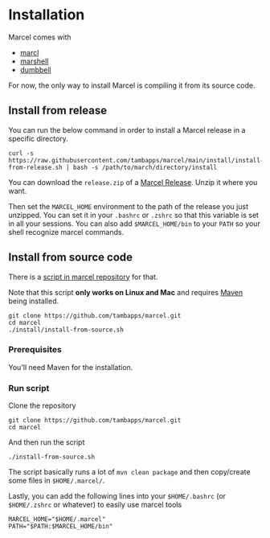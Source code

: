 # Installation

Marcel comes with
- [marcl](../tools/marcl.md)
- [marshell](../tools/marshell.md)
- [dumbbell](../tools/dumbbell.md)

For now, the only way to install Marcel is compiling it from its source code.

## Install from release
You can run the below command in order to install a Marcel release in a specific directory.

```shell
curl -s https://raw.githubusercontent.com/tambapps/marcel/main/install/install-from-release.sh | bash -s /path/to/march/directory/install
```

You can download the `release.zip` of a [Marcel Release](https://github.com/tambapps/marcel/releases). Unzip it where you want.

Then set the `MARCEL_HOME` environment to the path of the release you just unzipped. You can set it in your `.bashrc` or `.zshrc` so that
this variable is set in all your sessions.
You can also add `$MARCEL_HOME/bin` to your `PATH` so your shell recognize marcel commands.

## Install from source code
There is a [script in marcel repository](https://github.com/tambapps/marcel/blob/main/install.sh) for that.

Note that this script **only works on Linux and Mac** and requires [Maven](https://maven.apache.org/) being installed.
```shell
git clone https://github.com/tambapps/marcel.git
cd marcel
./install/install-from-source.sh
```

### Prerequisites

You'll need Maven for the installation.

### Run script

Clone the repository
```shell
git clone https://github.com/tambapps/marcel.git
cd marcel
```

And then run the script
```shell
./install-from-source.sh
```

The script basically runs a lot of `mvn clean package` and then copy/create some files in `$HOME/.marcel/`.

Lastly, you can add the following lines into your `$HOME/.bashrc` (or `$HOME/.zshrc` or whatever) to easily use marcel tools

```shell
MARCEL_HOME="$HOME/.marcel"
PATH="$PATH:$MARCEL_HOME/bin"
```
